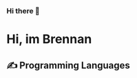 ### Hi there 👋

<h1>Hi, im Brennan
<h2>✍ Programming Languages</h2>
<p>
<a ![JavaScript](https://img.shields.io/badge/javascript-%23323330.svg?style=for-the-badge&logo=javascript&logoColor=%23F7DF1E)
</a>
<a ![CSS3](https://img.shields.io/badge/css3-%231572B6.svg?style=for-the-badge&logo=css3&logoColor=white)
</a>
<a ![HTML5](https://img.shields.io/badge/html5-%23E34F26.svg?style=for-the-badge&logo=html5&logoColor=white)
</a>
</p>
